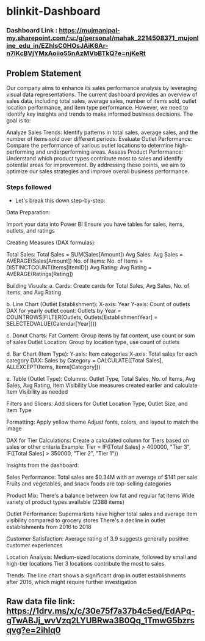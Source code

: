 # blinkit-Dashboard

### Dashboard Link : https://mujmanipal-my.sharepoint.com/:u:/g/personal/mahak_2214508371_mujonline_edu_in/EZhIsC0HOsJAiK6Ar-n7IKcBVjYMxAoiio55nAzMVbBTkQ?e=njKeRt

## Problem Statement

Our company aims to enhance its sales performance analysis by leveraging visual data representations. The current dashboard provides an overview of sales data, including total sales, average sales, number of items sold, outlet location performance, and item type performance. However, we need to identify key insights and trends to make informed business decisions. The goal is to:

Analyze Sales Trends: Identify patterns in total sales, average sales, and the number of items sold over different periods.
Evaluate Outlet Performance: Compare the performance of various outlet locations to determine high-performing and underperforming areas.
Assess Product Performance: Understand which product types contribute most to sales and identify potential areas for improvement.
By addressing these points, we aim to optimize our sales strategies and improve overall business performance.


### Steps followed 

- Let's break this down step-by-step:

Data Preparation:

Import your data into Power BI
Ensure you have tables for sales, items, outlets, and ratings


Creating Measures (DAX formulas):

Total Sales: Total Sales = SUM(Sales[Amount])
Avg Sales: Avg Sales = AVERAGE(Sales[Amount])
No. of Items: No. of Items = DISTINCTCOUNT(Items[ItemID])
Avg Rating: Avg Rating = AVERAGE(Ratings[Rating])


Building Visuals:
a. Cards: Create cards for Total Sales, Avg Sales, No. of Items, and Avg Rating

b. Line Chart (Outlet Establishment):
X-axis: Year
Y-axis: Count of outlets
DAX for yearly outlet count: Outlets by Year = COUNTROWS(FILTER(Outlets, Outlets[EstablishmentYear] = SELECTEDVALUE(Calendar[Year])))

c. Donut Charts:
Fat Content: Group items by fat content, use count or sum of sales
Outlet Location: Group by location type, use count of outlets

d. Bar Chart (Item Type):
Y-axis: Item categories
X-axis: Total sales for each category
DAX: Sales by Category = CALCULATE([Total Sales], ALLEXCEPT(Items, Items[Category]))

e. Table (Outlet Type):
Columns: Outlet Type, Total Sales, No. of Items, Avg Sales, Avg Rating, Item Visibility
Use measures created earlier and calculate Item Visibility as needed


Filters and Slicers: Add slicers for Outlet Location Type, Outlet Size, and Item Type


Formatting: Apply yellow theme
Adjust fonts, colors, and layout to match the image


DAX for Tier Calculations:
Create a calculated column for Tiers based on sales or other criteria
Example: Tier = IF([Total Sales] > 400000, "Tier 3", IF([Total Sales] > 350000, "Tier 2", "Tier 1"))


Insights from the dashboard:

Sales Performance:
Total sales are $0.34M with an average of $141 per sale
Fruits and vegetables, and snack foods are top-selling categories

Product Mix:
There's a balance between low fat and regular fat items
Wide variety of product types available (2388 items)

Outlet Performance:
Supermarkets have higher total sales and average item visibility compared to grocery stores
There's a decline in outlet establishments from 2016 to 2018

Customer Satisfaction:
Average rating of 3.9 suggests generally positive customer experiences

Location Analysis:
Medium-sized locations dominate, followed by small and high-tier locations
Tier 3 locations contribute the most to sales

Trends:
The line chart shows a significant drop in outlet establishments after 2016, which might require further investigation

## Raw data file link: https://1drv.ms/x/c/30e75f7a37b4c5ed/EdAPq-gTwABJj_wvVzq2LYUBRwa3B0Qq_1TmwG5bzrsqvg?e=2ihlq0
